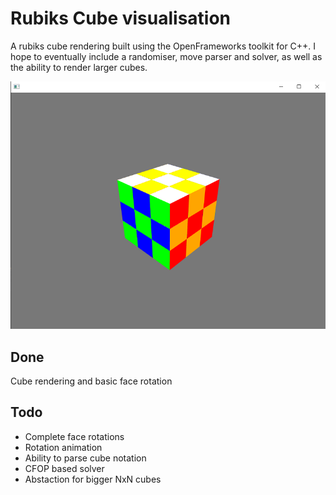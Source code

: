 # Rubiks Cube visualisation

A rubiks cube rendering built using the OpenFrameworks toolkit for C++.
I hope to eventually include a randomiser, move parser and solver, as well as the ability to render larger cubes. 

![Cube image](images/cube.png)

## Done 
Cube rendering and basic face rotation 

## Todo
* Complete face rotations
* Rotation animation
* Ability to parse cube notation
* CFOP based solver
* Abstaction for bigger NxN cubes

